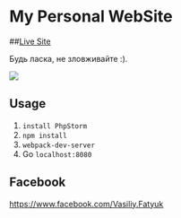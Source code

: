 # My Personal WebSite


##<a href="http://vasiliy-fatyuk.zzz.com.ua" target="_blank">Live Site</a>


Будь ласка, не зловживайте :).


<img src="https://upload.wikimedia.org/wikipedia/commons/thumb/a/a7/React-icon.svg/1200px-React-icon.svg.png" />

## Usage
1. `install PhpStorm`
2. `npm install`
3. `webpack-dev-server`
4. Go `localhost:8080`

## Facebook

<a href="https://www.facebook.com/Vasiliy.Fatyuk" target="_blank">https://www.facebook.com/Vasiliy.Fatyuk</a>
